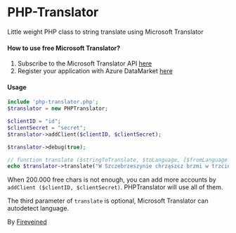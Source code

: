 # PHP-Translator
Little weight PHP class to string translate using Microsoft Translator

#### How to use free Microsoft Translator?
1. Subscribe to the Microsoft Translator API [here](https://datamarket.azure.com/dataset/1899a118-d202-492c-aa16-ba21c33c06cb)
2. Register your application with Azure DataMarket [here](https://datamarket.azure.com/developer/applications/)

#### Usage

```PHP
include 'php-translator.php';
$translator = new PHPTranslator;

$clientID = "id";
$clientSecret = "secret";
$translator->addClient($clientID, $clientSecret);

$translator->debug(true);

// function translate ($stringToTranslate, $toLanguage, [$fromLanguage = "autoDetection"])
echo $translator->translate("W Szczebrzeszynie chrząszcz brzmi w trzcinie.", "en");
```

When 200.000 free chars is not enough, you can add more accounts by `addClient ($clientID, $clientSecret)`. PHPTranslator will use all of them.

The third parameter of `translate` is optional, Microsoft Translator can autodetect language.




By [Fireveined](http://fireveined.pl/)
